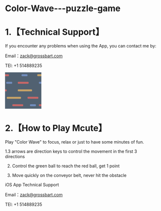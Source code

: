 # Color-Wave---puzzle-game

# 1.【Technical Support】

If you encounter any problems when using the App, you can contact me by:

Email：zack@grossbart.com

TEl: +1 514889235

![image](https://github.com/ARCKing/Color-Wave---puzzle-game/blob/master/icon-60%402x.png)

# 2.【How to Play Mcute】

Play "Color Wave" to focus, relax or just to have some minutes of fun.

1.3 arrows are direction keys to control the movement in the first 3 directions

2. Control the green ball to reach the red ball, get 1 point

3. Move quickly on the conveyor belt, never hit the obstacle


iOS App Technical Support

Email：zack@grossbart.com

TEl: +1 514889235
